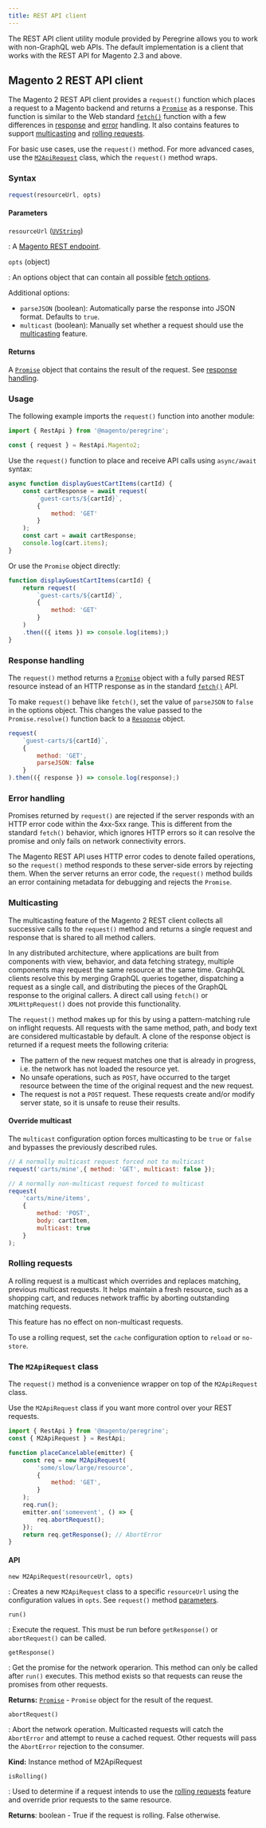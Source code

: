 ```yaml
---
title: REST API client
---
```


The REST API client utility module provided by Peregrine allows you to work with non-GraphQL web APIs.
The default implementation is a client that works with the REST API for Magento 2.3 and above.

## Magento 2 REST API client

The Magento 2 REST API client provides a `request()` function which places a request to a Magento backend and returns a [`Promise`][] as a response.
This function is similar to the Web standard [`fetch()`][] function with a few differences in [response][] and [error][] handling.
It also contains features to support [multicasting][] and [rolling requests][].

For basic use cases, use the `request()` method.
For more advanced cases, use the [`M2ApiRequest`][] class, which the `request()` method wraps.

### Syntax

```js
request(resourceUrl, opts)
```

#### Parameters

`resourceUrl` ([`UVString`][])

: A [Magento REST endpoint][].

`opts` (object)

: An options object that can contain all possible [fetch options][].

  Additional options:

  * `parseJSON` (boolean): Automatically parse the response into JSON format.
    Defaults to `true`.
  * `multicast` (boolean): Manually set whether a request should use the [multicasting][] feature.

#### Returns

A [`Promise`][] object that contains the result of the request. See [response handling][response].

### Usage

The following example imports the `request()` function into another module:

```js
import { RestApi } from '@magento/peregrine';

const { request } = RestApi.Magento2;
```

Use the `request()` function to place and receive API calls using `async/await` syntax:

```js
async function displayGuestCartItems(cartId) {
    const cartResponse = await request(
        `guest-carts/${cartId}`,
        {
            method: 'GET'
        }
    );
    const cart = await cartResponse;
    console.log(cart.items);
}
```

Or use the `Promise` object directly:

```js
function displayGuestCartItems(cartId) {
    return request(
        `guest-carts/${cartId}`,
        {
            method: 'GET'
        }
    )
    .then(({ items }) => console.log(items);)
}
```

### Response handling

The `request()` method returns a [`Promise`][] object with a fully parsed REST resource instead of an HTTP response as in the standard [`fetch()`][] API.

To make `request()` behave like `fetch()`, set the value of `parseJSON` to `false` in the options object.
This changes the value passed to the `Promise.resolve()` function back to a [`Response`][] object.

```js
request(
    `guest-carts/${cartId}`,
    {
        method: 'GET',
        parseJSON: false
    }
).then(({ response }) => console.log(response);)
```

### Error handling

Promises returned by `request()` are rejected if the server responds with an HTTP error code within the 4xx-5xx range.
This is different from the standard `fetch()` behavior, which ignores HTTP errors so it can resolve the promise and only fails on network connectivity errors.

The Magento REST API uses HTTP error codes to denote failed operations, so
the `request()` method responds to these server-side errors by rejecting them.
When the server returns an error code, the `request()` method builds an error containing metadata for debugging and rejects the `Promise`.


### Multicasting

The multicasting feature of the Magento 2 REST client collects all successive calls to the `request()` method and returns a single request and response that is shared to all method callers.

In any distributed architecture, where applications are built from components with view, behavior, and data fetching strategy, multiple components may request the same resource at the same time. 
GraphQL clients resolve this by merging GraphQL queries together, dispatching a request as a single call, and distributing the pieces of the GraphQL response to the original callers.
A direct call using `fetch()` or `XMLHttpRequest()` does not provide this functionality.

The `request()` method makes up for this by using a pattern-matching rule on inflight requests.
All requests with the same method, path, and body text are considered multicastable by default.
A clone of the response object is returned if a request meets the following criteria:

* The pattern of the new request matches one that is already in progress, i.e. the network has not loaded the resource yet.
* No unsafe operations, such as `POST`, have occurred to the target resource between the time of the original request and the new request.
* The request is not a `POST` request.
  These requests create and/or modify server state, so it is unsafe to reuse their results.

#### Override multicast

The `multicast` configuration option forces multicasting to be `true` or `false` and bypasses the previously described rules.

```js
// A normally multicast request forced not to multicast
request('carts/mine',{ method: 'GET', multicast: false });

// A normally non-multicast request forced to multicast
request(
    'carts/mine/items',
    {
        method: 'POST',
        body: cartItem,
        multicast: true
    }
);
```

### Rolling requests

A rolling request is a multicast which overrides and replaces matching, previous multicast requests.
It helps maintain a fresh resource, such as a shopping cart, and reduces network traffic by aborting outstanding matching requests.

This feature has no effect on non-multicast requests.

To use a rolling request, set the `cache` configuration option to `reload` or `no-store`.

### The `M2ApiRequest` class

The `request()` method is a convenience wrapper on top of the
`M2ApiRequest` class.

Use the `M2ApiRequest` class if you want more control over your REST requests.

```js
import { RestApi } from '@magento/peregrine';
const { M2ApiRequest } = RestApi;

function placeCancelable(emitter) {
    const req = new M2ApiRequest(
        'some/slow/large/resource',
        {
            method: 'GET',
        }
    );
    req.run();
    emitter.on('someevent', () => {
        req.abortRequest();
    });
    return req.getResponse(); // AbortError
}
```

#### API

`new M2ApiRequest(resourceUrl, opts)`

: Creates a new `M2ApiRequest` class to a specific `resourceUrl` using the configuration values in `opts`.
  See `request()` method [parameters][].

`run()`

: Execute the request.
  This must be run before `getResponse()` or `abortRequest()` can be called.

`getResponse()`

: Get the promise for the network operarion.
  This method can only be called after `run()` executes.
  This method exists so that requests can reuse the promises from other requests.

  **Returns:** [`Promise`][] - `Promise` object for the result of the request.

`abortRequest()`

: Abort the network operation.
  Multicasted requests will catch the `AbortError` and attempt to reuse a cached request.
  Other requests will pass the `AbortError` rejection to the consumer.

  **Kind:** Instance method of M2ApiRequest

`isRolling()`

: Used to determine if a request intends to use the [rolling requests][] feature and override prior requests to the same resource.

  **Returns**: boolean - True if the request is rolling. False otherwise.

[`Promise`]: https://developer.mozilla.org/en-US/docs/Web/JavaScript/Reference/Global_Objects/Promise
[`fetch()`]: https://developer.mozilla.org/en-US/docs/Web/API/WindowOrWorkerGlobalScope/fetch
[response]: #response-handling
[error]: #error-handling
[multicasting]: #multicasting
[rolling requests]: #rolling-requests
[`Response`]: https://developer.mozilla.org/en-US/docs/Web/API/Response
[Magento REST endpoint]: https://devdocs.magento.com/guides/v2.3/rest/list.html
[fetch options]: https://developer.mozilla.org/en-US/docs/Web/API/WindowOrWorkerGlobalScope/fetch#Parameters
[`UVString`]: https://developer.mozilla.org/en-US/docs/Web/API/USVString
[`M2ApiRequest`]: #the-m2apirequest-class
[parameters]: #parameters
